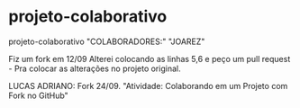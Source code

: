 # projeto-colaborativo
projeto-colaborativo
"COLABORADORES:" "JOAREZ"

Fiz um fork em 12/09
Alterei colocando as linhas 5,6 e peço um pull request - Pra colocar as alterações no projeto original.

LUCAS ADRIANO: Fork 24/09. "Atividade: Colaborando em um Projeto com Fork no GitHub"

